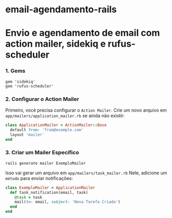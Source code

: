 
# email-agendamento-rails

# Envio e agendamento de email com action mailer, sidekiq e rufus-scheduler

### 1. Gems

```console
gem 'sidekiq'
gem 'rufus-scheduler'
```
### 2. Configurar o Action Mailer

Primeiro, você precisa configurar o `Action Mailer`. Crie um novo arquivo em `app/mailers/application_mailer.rb` se ainda não existir:

```ruby
class ApplicationMailer < ActionMailer::Base
  default from: 'from@example.com'
  layout 'mailer'
end
```
### 3. Criar um Mailer Específico

```console
rails generate mailer ExemploMailer
```
Isso vai gerar um arquivo em `app/mailers/task_mailer.rb` Nele, adicione um `método` para enviar notificações:

```ruby
class ExemploMailer < ApplicationMailer
  def task_notification(email, task)
    @task = task
    mail(to: email, subject: 'Nova Tarefa Criada')
  end
end
```




